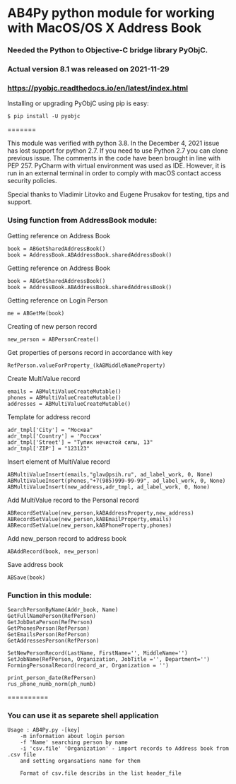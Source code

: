 

# AB4Py python module for working with MacOS/OS X Address Book

### Needed the Python to Objective-C bridge library PyObjC. 
### Actual version 8.1 was released on 2021-11-29
### https://pyobjc.readthedocs.io/en/latest/index.html


Installing or upgrading PyObjC using pip is easy:

    $ pip install -U pyobjc

=======

This module was verified with python 3.8.  In the December 4, 2021 issue has lost support for python 2.7. If you need to use Python 2.7 you can clone previous issue. 
The comments in the code have been brought in line with PEP 257. 
PyCharm with virtual environment was used as IDE. However, it is run in an external terminal in order to comply with macOS contact access security policies. 

Special thanks to Vladimir Litovko and  Eugene Prusakov for testing, tips and support.

### Using function from AddressBook module:

Getting reference on Address Book

    book = ABGetSharedAddressBook()
    book = AddressBook.ABAddressBook.sharedAddressBook()

Getting reference on Address Book

    book = ABGetSharedAddressBook()
    book = AddressBook.ABAddressBook.sharedAddressBook()

Getting reference on Login Person

    me = ABGetMe(book)

Creating of new person record

    new_person = ABPersonCreate()

Get properties of persons record in accordance with key

    RefPerson.valueForProperty_(kABMiddleNameProperty)

Create MultiValue record

    emails = ABMultiValueCreateMutable()
    phones = ABMultiValueCreateMutable()
    addresses = ABMultiValueCreateMutable()

Template for address record

    adr_tmpl['City'] = "Москва"
    adr_tmpl['Country'] = 'Россия'
    adr_tmpl['Street'] = "Тупик нечистой силы, 13"
    adr_tmpl['ZIP'] = "123123"

Insert element of MultiValue record

    ABMultiValueInsert(emails,"glav@psih.ru", ad_label_work, 0, None)
    ABMultiValueInsert(phones,"+7(985)999-99-99", ad_label_work, 0, None)
    ABMultiValueInsert(new_address,adr_tmpl, ad_label_work, 0, None)

Add MultiValue record to the Personal record

    ABRecordSetValue(new_person,kABAddressProperty,new_address)
    ABRecordSetValue(new_person,kABEmailProperty,emails)
    ABRecordSetValue(new_person,kABPhoneProperty,phones)

Add new_person record to address book 

    ABAddRecord(book, new_person)

Save address book  

    ABSave(book)


### Function in this module:

    SearchPersonByName(Addr_book, Name)
    GetFullNamePerson(RefPerson)
    GetJobDataPerson(RefPerson)
    GetPhonesPerson(RefPerson)
    GetEmailsPerson(RefPerson)
    GetAddressesPerson(RefPerson)

    SetNewPersonRecord(LastName, FirstName='', MiddleName='')
    SetJobName(RefPerson, Organization, JobTitle ='', Department='')
    FormingPersonalRecord(record_ar, Organization = '')
 
    print_person_date(RefPerson)
    rus_phone_numb_norm(ph_numb)
==========

### You can use it as separete shell application

    Usage : AB4Py.py -[key]
        -m information about login person
        -f 'Name' searching person by name
        -i 'csv.file' 'Organization' - import records to Address book from .csv file
        and setting organsations name for them
        
        Format of csv.file describs in the list header_file
